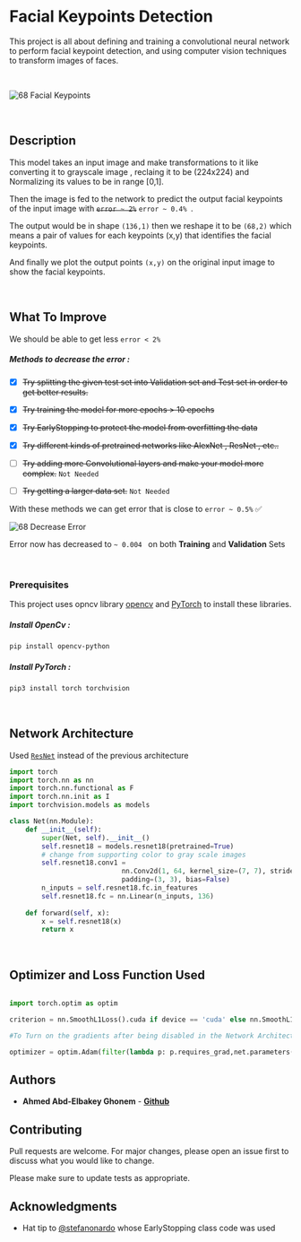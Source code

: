 # Facial Keypoints Detection

This project is all about defining and training a convolutional neural network to perform facial keypoint detection, and using computer vision techniques to transform images of faces.

<br />


![68 Facial Keypoints](https://miro.medium.com/max/1200/1*a6kXOpZQ4abIk0EfIkKOpw.jpeg)


<br />

## Description 

This model takes an input image and make transformations  to it like converting it to grayscale image , reclaing it to be (224x224) and Normalizing its values to be in range [0,1].

Then the image is fed to the network to predict the output facial keypoints of the input image with ~~````error ~ 2%````~~      ```error ~ 0.4% ```.


The output would be in shape ```(136,1)``` then we reshape it to be ```(68,2)``` which means a pair of values for each keypoints (x,y) that identifies the facial keypoints.

And finally we plot the output points ```(x,y)``` on the original input image to show the facial keypoints.

<br />


## What To Improve 

We should be able to get less ```error < 2%``` 


##### Methods to decrease the error :

  
 - [x] ~~Try splitting the given test set into Validation set and Test set in order to get better results.~~
 - [x] ~~Try training the model for more epochs > 10 epochs~~ 
 - [x] ~~Try EarlyStopping to protect the model from overfitting the data~~
 - [x] ~~Try different kinds of pretrained networks like AlexNet , ResNet , etc..~~
 - [ ] ~~Try adding more Convolutional layers and make your model more complex.~~ ```Not Needed```
 - [ ] ~~Try getting a larger data set.~~    ```Not Needed```
 

With these methods we can get error that is close to ```error ~ 0.5%``` ✅

![68 Decrease Error](https://i.ibb.co/DfRTcdM/Screen-Shot-2020-05-13-at-4-11-33-PM.png)

Error now has decreased to ``` ~ 0.004  ``` on both **Training** and **Validation** Sets


<br />

### Prerequisites

This project uses opncv library [opencv](https://pypi.org/project/opencv-python/) and [PyTorch](https://pytorch.org/docs/stable/index.html) to install these libraries.

##### Install OpenCv :
```bash
pip install opencv-python
```
##### Install PyTorch :
```bash
pip3 install torch torchvision
```
<br />

## Network Architecture 

Used [```ResNet```](https://medium.com/@14prakash/understanding-and-implementing-architectures-of-resnet-and-resnext-for-state-of-the-art-image-cf51669e1624) instead of the previous architecture 

```python
import torch
import torch.nn as nn
import torch.nn.functional as F
import torch.nn.init as I
import torchvision.models as models

class Net(nn.Module):
    def __init__(self):
        super(Net, self).__init__()
        self.resnet18 = models.resnet18(pretrained=True)
        # change from supporting color to gray scale images
        self.resnet18.conv1 = 
                            nn.Conv2d(1, 64, kernel_size=(7, 7), stride=(2, 2),
                            padding=(3, 3), bias=False)
        n_inputs = self.resnet18.fc.in_features
        self.resnet18.fc = nn.Linear(n_inputs, 136)
                        
    def forward(self, x):
        x = self.resnet18(x)
        return x
```
<br />

## Optimizer and Loss Function Used 

```python 

import torch.optim as optim

criterion = nn.SmoothL1Loss().cuda if device == 'cuda' else nn.SmoothL1Loss()

#To Turn on the gradients after being disabled in the Network Architecture 

optimizer = optim.Adam(filter(lambda p: p.requires_grad,net.parameters()), lr = 0.001)


```


## Authors

- **Ahmed Abd-Elbakey Ghonem** - [**Github**](https://github.com/3ba2ii)


## Contributing
Pull requests are welcome. For major changes, please open an issue first to discuss what you would like to change.

Please make sure to update tests as appropriate.


## Acknowledgments

* Hat tip to [@stefanonardo](https://github.com/stefanonardo) whose EarlyStopping class code was used 


